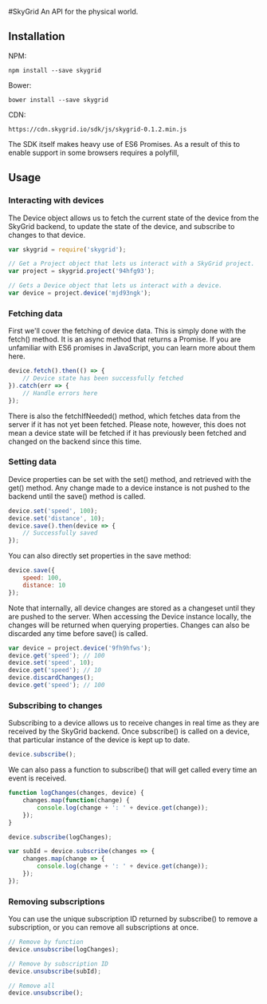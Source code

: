 #SkyGrid
An API for the physical world.

## Installation

NPM:
```
npm install --save skygrid
```

Bower:
```
bower install --save skygrid
```

CDN:
```
https://cdn.skygrid.io/sdk/js/skygrid-0.1.2.min.js
```

The SDK itself makes heavy use of ES6 Promises.  As a result of this to enable support in some browsers requires a polyfill,

## Usage

### Interacting with devices

The Device object allows us to fetch the current state of the device from the SkyGrid backend, to update the state of the device, and subscribe to changes to that device.

```javascript
var skygrid = require('skygrid');

// Get a Project object that lets us interact with a SkyGrid project.
var project = skygrid.project('94hfg93');

// Gets a Device object that lets us interact with a device.
var device = project.device('mjd93ngk');
```

### Fetching data

First we'll cover the fetching of device data.  This is simply done with the fetch() method.  It is an async method that returns a Promise.  If you are unfamiliar with ES6 promises in JavaScript, you can learn more about them here.
```javascript
device.fetch().then(() => {
	// Device state has been successfully fetched
}).catch(err => {
	// Handle errors here
});
```
There is also the fetchIfNeeded() method, which fetches data from the server if it has not yet been fetched.  Please note, however, this does not mean a device state will be fetched if it has previously been fetched and changed on the backend since this time.

### Setting data

Device properties can be set with the set() method, and retrieved with the get() method.  Any change made to a device instance is not pushed to the backend until the save() method is called.  

```javascript
device.set('speed', 100);
device.set('distance', 10);
device.save().then(device => {
	// Successfully saved
});
```
You can also directly set properties in the save method:
```javascript
device.save({
	speed: 100,
	distance: 10
});
```

Note that internally, all device changes are stored as a changeset until they are pushed to the server.  When accessing the Device instance locally, the changes will be returned when querying properties.  Changes can also be discarded any time before save() is called.
```javascript
var device = project.device('9fh9hfws');
device.get('speed'); // 100
device.set('speed', 10);
device.get('speed'); // 10
device.discardChanges();
device.get('speed'); // 100
```
### Subscribing to changes

Subscribing to a device allows us to receive changes in real time as they are received by the SkyGrid backend.  Once subscribe() is called on a device, that particular instance of the device is kept up to date.
```javascript
device.subscribe();
```

We can also pass a function to subscribe() that will get called every time an event is received.
```javascript
function logChanges(changes, device) {
	changes.map(function(change) {
		console.log(change + ': ' + device.get(change));
	});
}

device.subscribe(logChanges);
```
```javascript
var subId = device.subscribe(changes => {
	changes.map(change => {
		console.log(change + ': ' + device.get(change));
	});
});
```

### Removing subscriptions

You can use the unique subscription ID returned by subscribe() to remove a subscription, or you can remove all subscriptions at once.

```javascript
// Remove by function
device.unsubscribe(logChanges);

// Remove by subscription ID
device.unsubscribe(subId);

// Remove all
device.unsubscribe();
```
